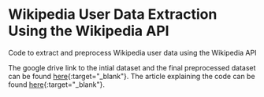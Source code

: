 # Wikipedia User Data Extraction Using the Wikipedia API
Code to extract and preprocess Wikipedia user data using the Wikipedia API

The google drive link to the intial dataset and the final preprocessed dataset can be found [here](https://drive.google.com/drive/folders/12umwoSE8XIw8iXSteSVxy7BVmgylxP74?usp=sharing){:target="_blank"}. The article explaining the code can be found [here](https://ruthussanketh.medium.com/wikipedia-user-data-extraction-and-preprocessing-45af30642067){:target="_blank"}.
